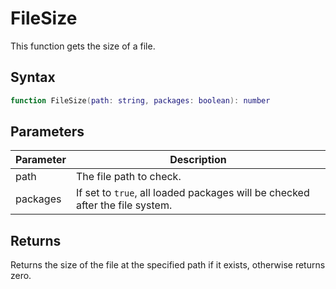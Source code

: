 # FileSize

This function gets the size of a file.

## Syntax

```lua
function FileSize(path: string, packages: boolean): number
```

## Parameters

| Parameter | Description |
|---|---|
| path | The file path to check. |
| packages | If set to `true`, all loaded packages will be checked after the file system. |

## Returns

Returns the size of the file at the specified path if it exists, otherwise returns zero.
